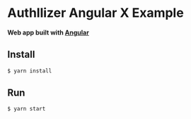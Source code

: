 # Authllizer Angular X Example
**Web app built with [Angular](https://angular.io)**

## Install
```sh
$ yarn install
```

## Run
```sh
$ yarn start
```
